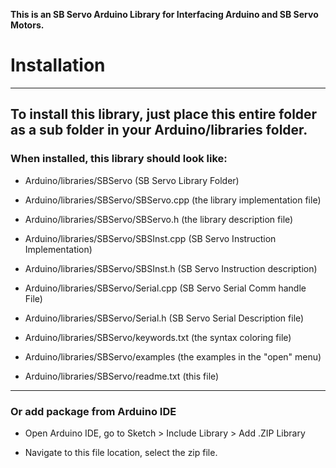 **This is an SB Servo Arduino Library for Interfacing Arduino and SB Servo Motors.**

# Installation
--------------------------------------------------------------------------------

## To install this library, just place this entire folder as a sub folder in your Arduino/libraries folder.

### When installed, this library should look like:

- Arduino/libraries/SBServo              (SB Servo Library Folder)
- Arduino/libraries/SBServo/SBServo.cpp     (the library implementation file)
- Arduino/libraries/SBServo/SBServo.h       (the library description file)
- Arduino/libraries/SBServo/SBSInst.cpp     (SB Servo Instruction Implementation)
- Arduino/libraries/SBServo/SBSInst.h       (SB Servo Instruction description)
- Arduino/libraries/SBServo/Serial.cpp     (SB Servo Serial Comm handle File)
- Arduino/libraries/SBServo/Serial.h       (SB Servo Serial Description file)



- Arduino/libraries/SBServo/keywords.txt (the syntax coloring file)
- Arduino/libraries/SBServo/examples     (the examples in the "open" menu)
- Arduino/libraries/SBServo/readme.txt   (this file)

--------------------------------------------------------------------------------
### Or add package from Arduino IDE

- Open Arduino IDE, go to Sketch > Include Library > Add .ZIP Library 

- Navigate to this file location, select the zip file. 